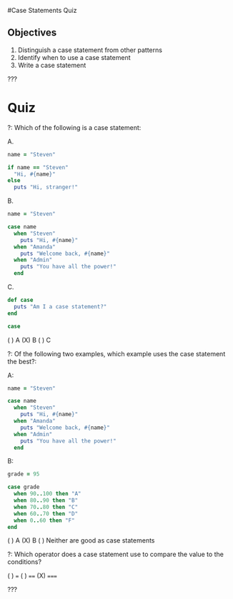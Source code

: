 #Case Statements Quiz
## Objectives

1. Distinguish a case statement from other patterns
2. Identify when to use a case statement
3. Write a case statement

???

# Quiz

?: Which of the following is a case statement:

A. 

```ruby
name = "Steven"

if name == "Steven"
  "Hi, #{name}"
else
  puts "Hi, stranger!"
``` 

B.

```ruby
name = "Steven"

case name
  when "Steven"
    puts "Hi, #{name}"
  when "Amanda"
    puts "Welcome back, #{name}"
  when "Admin"
    puts "You have all the power!"
  end
``` 

C.

```ruby
def case
  puts "Am I a case statement?"
end

case
```

( ) A
(X) B
( ) C


?: Of the following two examples, which example uses the case statement the best?:

A: 

```ruby
name = "Steven"

case name
  when "Steven"
    puts "Hi, #{name}"
  when "Amanda"
    puts "Welcome back, #{name}"
  when "Admin"
    puts "You have all the power!"
  end
``` 

B: 

```ruby
grade = 95

case grade
  when 90..100 then "A" 
  when 80..90 then "B"
  when 70..80 then "C"
  when 60..70 then "D"
  when 0..60 then "F"
end
```

( ) A
(X) B
( ) Neither are good as case statements


?: Which operator does a case statement use to compare the value to the conditions?

( ) `=`
( ) `==`
(X) `===`

???
